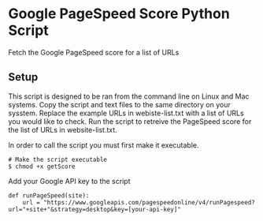 # Google PageSpeed Score Python Script
Fetch the Google PageSpeed score for a list of URLs
## Setup
This script is designed to be ran from the command line on Linux and Mac systems. Copy the script and text files to the same directory on your sysstem.  Replace the example URLs in webiste-list.txt with a list of URLs you would like to check.  Run the script to retreive the PageSpeed score for the list of URLs in website-list.txt.

In order to call the script you must first make it executable.
```
# Make the script executable
$ chmod +x getScore
```

Add your Google API key to the script
```
def runPageSpeed(site):
    url = "https://www.googleapis.com/pagespeedonline/v4/runPagespeed?url="+site+"&strategy=desktop&key=[your-api-key]"
```


